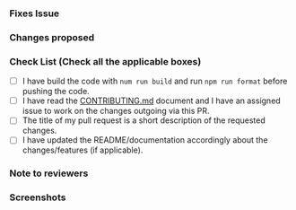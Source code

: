 <!-- If your PR fixes an open issue, use `Closes #101` to link your PR with the issue. #101 stands for the issue number you are fixing -->

### Fixes Issue

<!-- Remove this section if not applicable -->

<!-- Example: Closes #31 -->

### Changes proposed

<!-- List all the proposed changes in your PR -->

### Check List (Check all the applicable boxes) <!-- Follow the below conventions to check the box -->

<!-- Mark all the applicable boxes. To mark the box as done follow the following conventions -->
<!--
[x] - Correct; marked as done
[ ] - Not correct; marked as **not** done
-->

- [ ] I have build the code with `num run build` and run `npm run format` before pushing the code.
- [ ] I have read the [CONTRIBUTING.md]([../CONTRIBUTING.md](https://github.com/Pradumnasaraf/pullprompt/blob/main/CONTRIBUTING.md)) document and I have an assigned issue to work on the changes outgoing via this PR.
- [ ] The title of my pull request is a short description of the requested changes.
- [ ] I have updated the README/documentation accordingly about the changes/features (if applicable).

### Note to reviewers

<!-- Add notes to reviewers if applicable -->

### Screenshots
